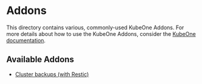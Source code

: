 # Addons

This directory contains various, commonly-used KubeOne Addons. For more details about
how to use the KubeOne Addons, consider the [KubeOne documentation][addons-docs].

## Available Addons

* [Cluster backups (with Restic)][backups-addon]

[addons-docs]: (https://docs.kubermatic.com/kubeone/v1.7/guides/addons/)
[backups-addon]: (./backups-restic)
[restic]: (https://restic.net/)
